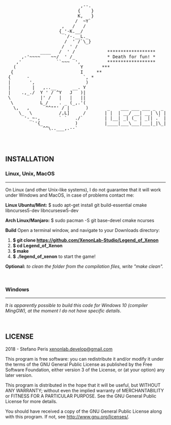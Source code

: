 <pre>
 
                            ,--.
                           {    }
                           K,   }
                          /  ~Y`
                     ,   /   /
                    {_'-K.__/
                      `/-.__L._
                      /  ' /`\_}    
                     /  ' /
             ____   /  ' /            ******************
      ,-'~~~~    ~~/  ' /_            * Death for fun! *
    ,'             ``~~~  ',          ******************
   (                        Y       ***
  {                         I     **
 {      -                    `, *
 |       ',                   )
 |        |   ,..__      __. Y
 |    .,_./  Y ' / ^Y   J   )|
 \           |' /   |   |   ||
  \          L_/    . _ (_,.'(
   \,   ,      ^^""' / |      )       _    ___ ___ ___ _  _ ___     ___  ___  __  _____ _  _  ___  _  _ 
     \_  \          /,L]     /       | |  | __/ __| __| \| |   \   / _ \| __| \ \/ / __| \| |/ _ \| \| |
       '-_~-,       ` `   ./`        | |__| _| (_ | _|| .` | |) | | (_) | _|   >  <| _|| .` | (_) | .` |
          `'{_            )          |____|___\___|___|_|\_|___/   \___/|_|   /_/\_\___|_|\_|\___/|_|\_|
              ^^\..___,.--`
                                                                    
</pre>
<br>


## INSTALLATION

### Linux, Unix, MacOS
----------------------

On Linux (and other Unix-like systems), I do not guarantee that it will work
under Windows and MacOS, in case of problems contact me:

**Linux Ubuntu/Mint:**
$ sudo apt-get install git build-essential cmake libncurses5-dev libncursesw5-dev

**Arch Linux/Manjaro:**
$ sudo pacman -S git base-devel cmake ncurses

**Build**
Open a terminal window, and navigate to your Downloads directory: <br>
1. **$ git clone https://github.com/XenonLab-Studio/Legend_of_Xenon** <br>
2. **$ cd Legend_of_Xenon** <br>
3. **$ make** <br>
4. **$ ./legend_of_xenon** to start the game!

**Optional:** *to clean the folder from the compilation files, write "make clean".*

<br>

### Windows
-----------------

*It is apparently possible to build this code for Windows 10 (compiler MingGW), at the moment I do not have specific details*.

<br>

## LICENSE

2018 - Stefano Peris <xenonlab.develop@gmail.com>

This program is free software: you can redistribute it and/or modify
it under the terms of the GNU General Public License as published by
the Free Software Foundation, either version 3 of the License, or
(at your option) any later version.

This program is distributed in the hope that it will be useful,
but WITHOUT ANY WARRANTY; without even the implied warranty of
MERCHANTABILITY or FITNESS FOR A PARTICULAR PURPOSE.  See the
GNU General Public License for more details.

You should have received a copy of the GNU General Public License
along with this program.  If not, see <http://www.gnu.org/licenses/>.

